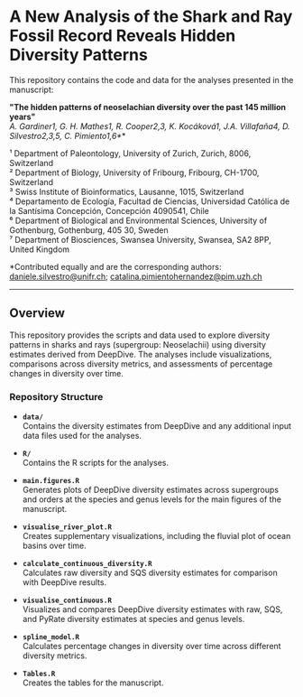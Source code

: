 # A New Analysis of the Shark and Ray Fossil Record Reveals Hidden Diversity Patterns

This repository contains the code and data for the analyses presented in the manuscript:

**"The hidden patterns of neoselachian diversity over the past 145 million years"**  
**A. Gardiner1, G. H. Mathes1, R. Cooper2,3, K. Kocáková1, J.A. Villafaña4, D. Silvestro2,3,5*, C. Pimiento1,6\***  

¹ Department of Paleontology, University of Zurich, Zurich, 8006, Switzerland  
² Department of Biology, University of Fribourg, Fribourg, CH-1700, Switzerland  
³ Swiss Institute of Bioinformatics, Lausanne, 1015, Switzerland  
⁴ Departamento de Ecología, Facultad de Ciencias, Universidad Católica de la Santísima Concepción, Concepción 4090541, Chile  
⁶ Department of Biological and Environmental Sciences, University of Gothenburg, Gothenburg, 405 30, Sweden  
⁷ Department of Biosciences, Swansea University, Swansea, SA2 8PP, United Kingdom  

\*Contributed equally and are the corresponding authors: [daniele.silvestro@unifr.ch](mailto:daniele.silvestro@unifr.ch); [catalina.pimientohernandez@pim.uzh.ch](mailto:catalina.pimientohernandez@pim.uzh.ch)

---

## Overview

This repository provides the scripts and data used to explore diversity patterns in sharks and rays (supergroup: Neoselachii) using diversity estimates derived from DeepDive. The analyses include visualizations, comparisons across diversity metrics, and assessments of percentage changes in diversity over time.

### Repository Structure

- **`data/`**  
  Contains the diversity estimates from DeepDive and any additional input data files used for the analyses.

- **`R/`**  
  Contains the R scripts for the analyses.

- **`main.figures.R`**  
  Generates plots of DeepDive diversity estimates across supergroups and orders at the species and genus levels for the main figures of the manuscript.

- **`visualise_river_plot.R`**  
  Creates supplementary visualizations, including the fluvial plot of ocean basins over time.

- **`calculate_continuous_diversity.R`**  
  Calculates raw diversity and SQS diversity estimates for comparison with DeepDive results.

- **`visualise_continuous.R`**  
  Visualizes and compares DeepDive diversity estimates with raw, SQS, and PyRate diversity estimates at species and genus levels.

- **`spline_model.R`**  
  Calculates percentage changes in diversity over time across different diversity metrics.

- **`Tables.R`**  
  Creates the tables for the manuscript.


